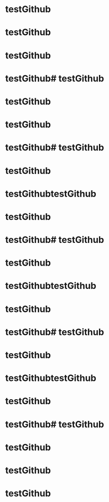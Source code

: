 # testGithub

# testGithub

# testGithub
# testGithub# testGithub

# testGithub

# testGithub
# testGithub# testGithub

# testGithub

# testGithubtestGithub

# testGithub
# testGithub# testGithub

# testGithub

# testGithubtestGithub

# testGithub
# testGithub# testGithub

# testGithub

# testGithubtestGithub

# testGithub
# testGithub# testGithub

# testGithub

# testGithub
# testGithub